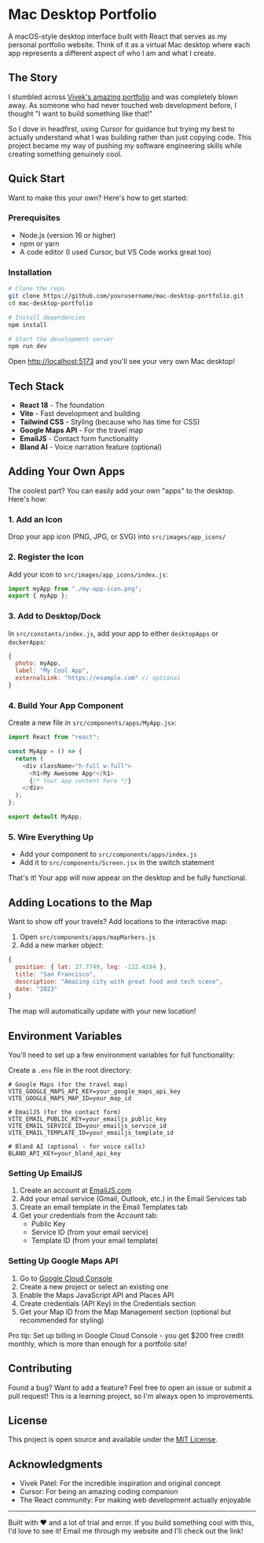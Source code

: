 # Mac Desktop Portfolio

A macOS-style desktop interface built with React that serves as my personal portfolio website. Think of it as a virtual Mac desktop where each app represents a different aspect of who I am and what I create.

## The Story

I stumbled across [Vivek's amazing portfolio](https://github.com/vivek9patel/vivek9patel.github.io) and was completely blown away. As someone who had never touched web development before, I thought "I want to build something like that!"

So I dove in headfirst, using Cursor for guidance but trying my best to actually understand what I was building rather than just copying code. This project became my way of pushing my software engineering skills while creating something genuinely cool.

## Quick Start

Want to make this your own? Here's how to get started:

### Prerequisites

- Node.js (version 16 or higher)
- npm or yarn
- A code editor (I used Cursor, but VS Code works great too)

### Installation

```bash
# Clone the repo
git clone https://github.com/yourusername/mac-desktop-portfolio.git
cd mac-desktop-portfolio

# Install dependencies
npm install

# Start the development server
npm run dev
```

Open [http://localhost:5173](http://localhost:5173) and you'll see your very own Mac desktop!

## Tech Stack

- **React 18** - The foundation
- **Vite** - Fast development and building
- **Tailwind CSS** - Styling (because who has time for CSS)
- **Google Maps API** - For the travel map
- **EmailJS** - Contact form functionality
- **Bland AI** - Voice narration feature (optional)

## Adding Your Own Apps

The coolest part? You can easily add your own "apps" to the desktop. Here's how:

### 1. Add an Icon

Drop your app icon (PNG, JPG, or SVG) into `src/images/app_icons/`

### 2. Register the Icon

Add your icon to `src/images/app_icons/index.js`:

```javascript
import myApp from "./my-app-icon.png";
export { myApp };
```

### 3. Add to Desktop/Dock

In `src/constants/index.js`, add your app to either `desktopApps` or `dockerApps`:

```javascript
{
  photo: myApp,
  label: "My Cool App",
  externalLink: "https://example.com" // optional
}
```

### 4. Build Your App Component

Create a new file in `src/components/apps/MyApp.jsx`:

```javascript
import React from "react";

const MyApp = () => {
  return (
    <div className="h-full w-full">
      <h1>My Awesome App!</h1>
      {/* Your app content here */}
    </div>
  );
};

export default MyApp;
```

### 5. Wire Everything Up

- Add your component to `src/components/apps/index.js`
- Add it to `src/components/Screen.jsx` in the switch statement

That's it! Your app will now appear on the desktop and be fully functional.

## Adding Locations to the Map

Want to show off your travels? Add locations to the interactive map:

1. Open `src/components/apps/mapMarkers.js`
2. Add a new marker object:

```javascript
{
  position: { lat: 37.7749, lng: -122.4194 },
  title: "San Francisco",
  description: "Amazing city with great food and tech scene",
  date: "2023"
}
```

The map will automatically update with your new location!

## Environment Variables

You'll need to set up a few environment variables for full functionality:

Create a `.env` file in the root directory:

```env
# Google Maps (for the travel map)
VITE_GOOGLE_MAPS_API_KEY=your_google_maps_api_key
VITE_GOOGLE_MAPS_MAP_ID=your_map_id

# EmailJS (for the contact form)
VITE_EMAIL_PUBLIC_KEY=your_emailjs_public_key
VITE_EMAIL_SERVICE_ID=your_emailjs_service_id
VITE_EMAIL_TEMPLATE_ID=your_emailjs_template_id

# Bland AI (optional - for voice calls)
BLAND_API_KEY=your_bland_api_key
```

### Setting Up EmailJS

1. Create an account at [EmailJS.com](https://www.emailjs.com/)
2. Add your email service (Gmail, Outlook, etc.) in the Email Services tab
3. Create an email template in the Email Templates tab
4. Get your credentials from the Account tab:
   - Public Key
   - Service ID (from your email service)
   - Template ID (from your email template)

### Setting Up Google Maps API

1. Go to [Google Cloud Console](https://console.cloud.google.com/)
2. Create a new project or select an existing one
3. Enable the Maps JavaScript API and Places API
4. Create credentials (API Key) in the Credentials section
5. Get your Map ID from the Map Management section (optional but recommended for styling)

Pro tip: Set up billing in Google Cloud Console - you get $200 free credit monthly, which is more than enough for a portfolio site!

## Contributing

Found a bug? Want to add a feature? Feel free to open an issue or submit a pull request! This is a learning project, so I'm always open to improvements.

## License

This project is open source and available under the [MIT License](LICENSE).

## Acknowledgments

- Vivek Patel: For the incredible inspiration and original concept
- Cursor: For being an amazing coding companion
- The React community: For making web development actually enjoyable

---

Built with ❤️ and a lot of trial and error. If you build something cool with this, I'd love to see it! Email me through my website and I'll check out the link!

